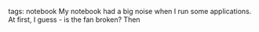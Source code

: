 tags: notebook
My notebook had a big noise when I run some applications. At first, I guess - is the fan broken? Then 
